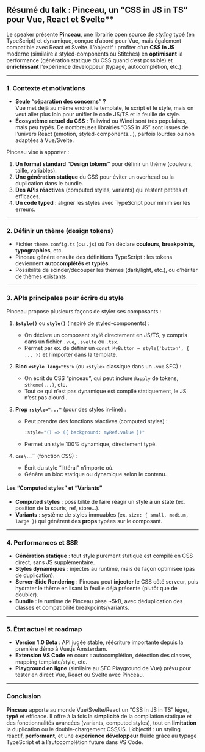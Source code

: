 <YoutubeVideoDetails video-id="3rqOkfFfN9Q" video-title="Pinceau, road to v1 - Yaël Guilloux - Vue.js Paris #24" video-description="Vue.js Paris meetup #24
Host: Contentsquare">

## Résumé du talk : Pinceau, un “CSS in JS in TS” pour Vue, React et Svelte\*\*

Le speaker présente **Pinceau**, une librairie open source de _styling_ typé (en TypeScript) et dynamique, conçue d’abord pour Vue, mais également compatible avec React et Svelte. L’objectif : profiter d’un **CSS in JS** moderne (similaire à styled-components ou Stitches) en **optimisant** la performance (génération statique du CSS quand c’est possible) et **enrichissant** l’expérience développeur (typage, autocomplétion, etc.).

---

### 1. Contexte et motivations

- **Seule “séparation des concerns” ?**  
  Vue met déjà au même endroit le template, le script et le style, mais on veut aller plus loin pour unifier le code JS/TS et la feuille de style.
- **Écosystème actuel du CSS** : Tailwind ou Windi sont très populaires, mais peu typés. De nombreuses librairies “CSS in JS” sont issues de l’univers React (emotion, styled-components…), parfois lourdes ou non adaptées à Vue/Svelte.

Pinceau vise à apporter :

1. **Un format standard “Design tokens”** pour définir un thème (couleurs, taille, variables).
2. **Une génération statique** du CSS pour éviter un overhead ou la duplication dans le bundle.
3. **Des APIs réactives** (computed styles, variants) qui restent petites et efficaces.
4. **Un code typed** : aligner les styles avec TypeScript pour minimiser les erreurs.

---

### 2. Définir un thème (design tokens)

- Fichier `theme.config.ts` (ou `.js`) où l’on déclare **couleurs, breakpoints, typographies**, etc.
- Pinceau génère ensuite des définitions TypeScript : les tokens deviennent **autocomplétés** et **typiés**.
- Possibilité de scinder/découper les thèmes (dark/light, etc.), ou d’hériter de thèmes existants.

---

### 3. APIs principales pour écrire du style

Pinceau propose plusieurs façons de styler ses composants :

1. **`$style()`** ou **`style()`** (inspiré de styled-components) :

   - On déclare un composant stylé directement en JS/TS, y compris dans un fichier `.vue`, `.svelte` ou `.tsx`.
   - Permet par ex. de définir un `const MyButton = style('button', { ... })` et l’importer dans la template.

2. **Bloc `<style lang="ts">`** (ou `<style>` classique dans un `.vue` SFC) :

   - On écrit du CSS “pinceau”, qui peut inclure `@apply` de tokens, `$theme(...)`, etc.
   - Tout ce qui n’est pas dynamique est compilé statiquement, le JS n’est pas alourdi.

3. **Prop `:style="..."`** (pour des styles in-line) :

   - Peut prendre des fonctions réactives (computed styles) :
     ```js
     :style="() => ({ background: myRef.value })"
     ```
   - Permet un style 100% dynamique, directement typé.

4. **`css\`...\``** (fonction CSS) :
   - Écrit du style “littéral” n’importe où.
   - Génère un bloc statique ou dynamique selon le contenu.

#### Les “Computed styles” et “Variants”

- **Computed styles** : possibilité de faire réagir un style à un state (ex. position de la souris, ref, store…).
- **Variants** : système de styles immuables (ex. `size: { small, medium, large }`) qui génèrent des **props** typées sur le composant.

---

### 4. Performances et SSR

- **Génération statique** : tout style purement statique est compilé en CSS direct, sans JS supplémentaire.
- **Styles dynamiques** : injectés au runtime, mais de façon optimisée (pas de duplication).
- **Server-Side Rendering** : Pinceau peut **injecter** le CSS côté serveur, puis hydrater le thème en lisant la feuille déjà présente (plutôt que de doubler).
- **Bundle** : le runtime de Pinceau pèse ~5kB, avec déduplication des classes et compatibilité breakpoints/variants.

---

### 5. État actuel et roadmap

- **Version 1.0 Beta** : API jugée stable, réécriture importante depuis la première démo à Vue.js Amsterdam.
- **Extension VS Code** en cours : autocomplétion, détection des classes, mapping template/style, etc.
- **Playground en ligne** (similaire au SFC Playground de Vue) prévu pour tester en direct Vue, React ou Svelte avec Pinceau.

---

### Conclusion

**Pinceau** apporte au monde Vue/Svelte/React un “CSS in JS in TS” léger, **typé** et efficace. Il offre à la fois la **simplicité** de la compilation statique et des fonctionnalités avancées (variants, computed styles), tout en **limitation** la duplication ou le double-chargement CSS/JS. L’objectif : un styling réactif, **performant**, et une **expérience développeur** fluide grâce au typage TypeScript et à l’autocomplétion future dans VS Code.
